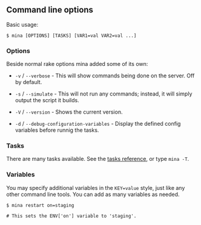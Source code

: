 Command line options
--------------------

Basic usage:

    $ mina [OPTIONS] [TASKS] [VAR1=val VAR2=val ...]

### Options

Beside normal rake options mina added some of its own:

* `-v` / `--verbose` - This will show commands being done on the server. Off by
  default.

* `-s` / `--simulate` - This will not run any commands; instead, it will simply output the script it builds.

* `-V` / `--version` - Shows the current version.

* `-d` / `--debug-configuration-variables` - Display the defined config variables before runnig the tasks.

### Tasks

There are many tasks available. See the [tasks reference](https://mina-deploy.github.io/mina/tasks/), or
type `mina -T`.

### Variables

You may specify additional variables in the `KEY=value` style, just like any other command line tools.
You can add as many variables as needed.

    $ mina restart on=staging

    # This sets the ENV['on'] variable to 'staging'.
